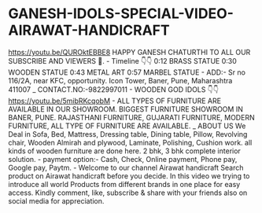 # GANESH-IDOLS-SPECIAL-VIDEO-AIRAWAT-HANDICRAFT
https://youtu.be/QUROktEBBE8  HAPPY GANESH CHATURTHI TO ALL OUR SUBSCRIBE AND VIEWERS 🙂. - Timeline 👇👇 0:12 BRASS STATUE 0:30 WOODEN STATUE 0:43 METAL ART  0:57 MARBEL STATUE - ADD:- Sr no 116/2A, near KFC, opportunity. Icon Tower, Baner, Pune, Maharashtra 411007 _ CONTACT.NO:-9822997011  - WOODEN GOD IDOLS 👇👇 https://youtu.be/5mibRKcqobM - ALL TYPES OF FURNITURE ARE AVAILABLE IN OUR SHOWROOM. BIGGEST FURNITURE SHOWROOM IN BANER, PUNE. RAJASTHANI FURNITURE, GUJARATI FURNITURE, MODERN FURNITURE, ALL TYPE OF FURNITURE ARE AVAILABLE.  _ ABOUT US We Deal in Sofa, Bed, Mattress, Dressing table, Dining table, Pillow, Revolving chair, Wooden Almirah and plywood, Laminate, Polishing, Cushion work. all kinds of wooden furniture are done here. 2 bhk, 3 bhk complete interior solution.  - payment option:- Cash, Check, Online payment, Phone pay, Google pay, Paytm.  -  Welcome to our channel Airawat handicraft Search product on Airawat handicraft before you decide. In this video we trying to introduce all world Products from different brands in one place for easy access. Kindly comment, like, subscribe &amp; share with your friends also on social media for appreciation.
